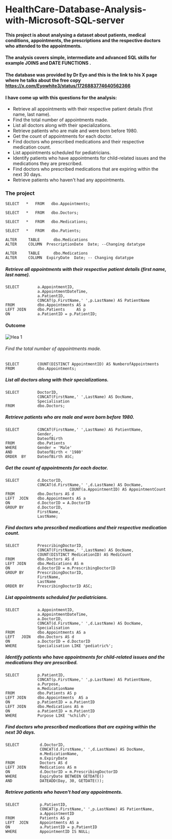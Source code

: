 # HealthCare-Database-Analysis-with-Microsoft-SQL-server
#### This project is about analysing a dataset about patients, medical conditions,  appointments, the  prescriptions and the respective doctors who attended to the appointments.
#### The analysis covers simple, intermediate and advanced SQL skills for example JOINS and  DATE FUNCTIONS .
#### The database was provided by Dr Eyo and this is the link to his X page where he talks about the free copy https://x.com/Eyowhite3/status/1726883774640562366

#### I have come up with this questions for the analysis:

- Retrieve all appointments with their respective patient details (first name, last name).
- Find the total number of appointments made.
- List all doctors along with their specializations.
- Retrieve patients who are male and were born before 1980.
- Get the count of appointments for each doctor.
- Find doctors who prescribed medications and their respective medication count.
- List appointments scheduled for pediatricians.
- Identify patients who have appointments for child-related issues and the medications they are prescribed.
- Find doctors who prescribed medications that are expiring within the next 30 days.
- Retrieve patients who haven't had any appointments.

### The project

```
SELECT   *   FROM   dbo.Appointments;
```
```
SELECT   *   FROM   dbo.Doctors;
```
```
SELECT   *   FROM   dbo.Medications;
```
```
SELECT   *   FROM   dbo.Patients;
```

```
ALTER     TABLE      dbo.Medications
ALTER     COLUMN  PrescriptionDate  Date; --Changing datatype
```
```
ALTER     TABLE      dbo.Medications
ALTER     COLUMN  ExpiryDate  Date; -- Changing datatype
```

##### Retrieve all appointments with their respective patient details (first name, last name).
```
SELECT        a.AppointmentID,
              a.AppointmentDateTime,
              a.PatientID,
              CONCAT(p.FirstName,' ',p.LastName) AS PatientName
FROM          dbo.Appointments AS a
LEFT JOIN     dbo.Patients     AS p
ON            a.PatientID = p.PatientID;
```
#### Outcome
![Hea 1](https://github.com/richardmukechiwa/HealthCare-Dataset-Analysis-with-Microsoft-SQL-server/assets/131812176/fa9cb545-2d41-49a9-982a-6e2c92cb8251)

###### Find the total number of appointments made.
```
SELECT        COUNT(DISTINCT AppointmentID) AS NumberofAppointments
FROM          dbo.Appointments;
 ```
  
##### List all doctors along with their specializations.
```
SELECT        DoctorID,
              CONCAT(FirstName,' ',LastName) AS DocName,
              Specialisation
FROM          dbo.Doctors;
```

##### Retrieve patients who are male and were born before 1980.
```
SELECT        CONCAT(FirstName,' ',LastName) AS PatientName,
              Gender,
              DateofBirth
FROM          dbo.Patients
WHERE         Gender = 'Male'
AND           DateofBirth < '1980'
ORDER  BY     DateofBirth ASC;
```
##### Get the count of appointments for each doctor.
```
SELECT        d.DoctorID,
              CONCAT(d.FirstName,' ',d.LastName) AS DocName,
                            COUNT(a.AppointmentID) AS AppointmentCount
FROM          dbo.Doctors AS d
LEFT  JOIN    dbo.Appointments AS a
ON            d.DoctorID = A.DoctorID
GROUP BY      d.DoctorID,
              FirstName,
              LastName;
```
              
##### Find doctors who prescribed medications and their respective medication count.
```
SELECT        PrescribingDoctorID,
              CONCAT(FirstName,' ',LastName) AS DocName,
			  COUNT(DISTINCT MedicationID) AS MediCount
FROM          dbo.Doctors AS d
LEFT JOIN     dbo.Medications AS m
ON            d.DoctorID = m.PrescribingDoctorID
GROUP BY      PrescribingDoctorID,
              FirstName,
              LastName
ORDER BY      PrescribingDoctorID ASC;
```             
##### List appointments scheduled for pediatricians.
```
SELECT        a.AppointmentID,
              a.AppointmentDateTime,
              a.DoctorID,
              CONCAT(d.FirstName,' ',d.LastName) AS DocName,
              Specialisation
FROM          dbo.Appointments AS a
LEFT   JOIN   dbo.Doctors AS d
ON            a.DoctorID = d.DoctorID
WHERE         Specialisation LIKE 'pediatric%';
```
##### Identify patients who have appointments for child-related issues and the medications they are prescribed.
```
SELECT        p.PatientID,
              CONCAT(p.FirstName,' ',p.LastName) AS PatientName,
              a.Purpose,
              m.MedicationName
FROM          dbo.Patients AS p
LEFT JOIN     dbo.Appointments  AS a
ON            p.PatientID = a.PatientID
LEFT JOIN     dbo.Medications AS m
ON            a.PatientID = m.PatientID
WHERE         Purpose LIKE '%child%';
```
##### Find doctors who prescribed medications that are expiring within the next 30 days.
```
SELECT         d.DoctorID,
               CONCAT(d.FirstName,' ',d.LastName) AS DocName,
               m.MedicationName,
               m.ExpiryDate
FROM           Doctors AS d
LEFT JOIN      Medications AS m
ON             d.DoctorID = m.PrescribingDoctorID
WHERE          ExpiryDate BETWEEN GETDATE() 
AND            DATEADD(Day, 30, GETDATE());
```
##### Retrieve patients who haven't had any appointments.
```
SELECT         p.PatientID,
               CONCAT(p.FirstName,' ',p.LastName) AS PatientName,
               a.AppointmentID
FROM           Patients AS p
LEFT  JOIN     Appointments AS a
ON             a.PatientID = p.PatientID
WHERE          AppointmentID IS NULL;
```

